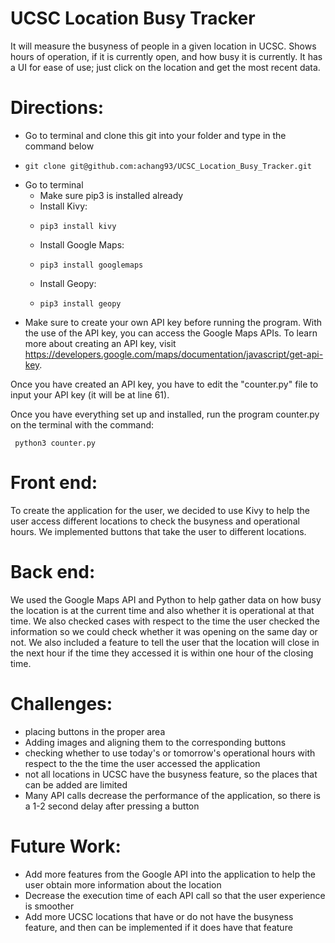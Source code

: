# UCSC Location Busy Tracker
It will measure the busyness of people in a given location in UCSC.
Shows hours of operation, if it is currently open, and how busy it is currently.
It has a UI for ease of use; just click on the location and get the most recent data.

# Directions:
- Go to terminal and clone this git into your folder and type in the command below
-     git clone git@github.com:achang93/UCSC_Location_Busy_Tracker.git
- Go to terminal
  - Make sure pip3 is installed already 
  - Install Kivy:
  -     pip3 install kivy
  - Install Google Maps:
  -     pip3 install googlemaps
  - Install Geopy:
  -     pip3 install geopy
- Make sure to create your own API key before running the program. With the use of the
API key, you can access the Google Maps APIs. To learn more about creating an API key,
visit https://developers.google.com/maps/documentation/javascript/get-api-key.

Once you have created an API key, you have to edit the "counter.py" file to input
your API key (it will be at line 61).

Once you have everything set up and installed, run the program counter.py on the terminal
with the command:

     python3 counter.py

# Front end:
To create the application for the user, we decided to use Kivy to help the user
access different locations to check the busyness and operational hours. We
implemented buttons that take the user to different locations.

# Back end:
We used the Google Maps API and Python to help gather data on how busy the location 
is at the current time and also whether it is operational at that time. We also
checked cases with respect to the time the user checked the information so we could check
whether it was opening on the same day or not. We also included a feature to tell the user
that the location will close in the next hour if the time they accessed it is within one 
hour of the closing time.

# Challenges:
- placing buttons in the proper area
- Adding images and aligning them to the corresponding buttons
- checking whether to use today's or tomorrow's operational hours with respect to the
  the time the user accessed the application
- not all locations in UCSC have the busyness feature, so the places that can be added
  are limited
- Many API calls decrease the performance of the application, so there is a 1-2 second
  delay after pressing a button

# Future Work:
- Add more features from the Google API into the application to help the user obtain
  more information about the location
- Decrease the execution time of each API call so that the user experience is smoother
- Add more UCSC locations that have or do not have the busyness feature, and then can be
  implemented if it does have that feature
